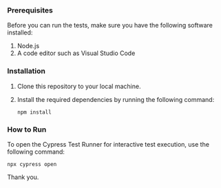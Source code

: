 ### Prerequisites

Before you can run the tests, make sure you have the following software installed:

1. Node.js
2. A code editor such as Visual Studio Code

### Installation

1. Clone this repository to your local machine.
2. Install the required dependencies by running the following command:

   ```
   npm install
   ```

### How to Run

To open the Cypress Test Runner for interactive test execution, use the following command:

```
npx cypress open
```

Thank you.

